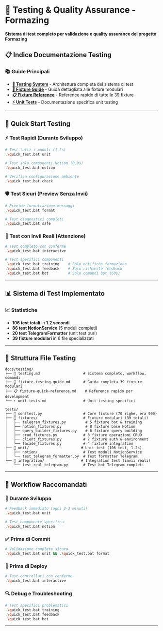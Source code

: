 # 🧪 Testing & Quality Assurance - Formazing

**Sistema di test completo per validazione e quality assurance del progetto Formazing**

## 📋 Indice Documentazione Testing

### 📚 Guide Principali
- **[🧪 Testing System](testing.md)** - Architettura completa del sistema di test
- **[🔧 Fixture Guide](fixture-testing-guide.md)** - Guida dettagliata alle fixture modulari
- **[📋 Fixture Reference](fixture-quick-reference.md)** - Reference rapido di tutte le 39 fixture
- **[⚡ Unit Tests](unit-tests.md)** - Documentazione specifica unit testing

---

## 🎯 Quick Start Testing

### ⚡ Test Rapidi (Durante Sviluppo)
```bash
# Test tutti i moduli (1.2s)
.\quick_test.bat unit

# Test solo componenti Notion (0.9s)  
.\quick_test.bat notion

# Verifica configurazione ambiente
.\quick_test.bat check
```

### 🛡️ Test Sicuri (Preview Senza Invii)
```bash
# Preview formattazione messaggi
.\quick_test.bat format

# Test diagnostici completi
.\quick_test.bat safe
```

### 🔴 Test con Invii Reali (Attenzione)
```bash
# Test completo con conferme
.\quick_test.bat interactive

# Test specifici componenti
.\quick_test.bat training    # Solo notifiche formazione
.\quick_test.bat feedback    # Solo richieste feedback
.\quick_test.bat bot         # Solo comandi bot (60s)
```

---

## 📊 Sistema di Test Implementato

### **📈 Statistiche**
- **106 test totali** in **1.2 secondi**
- **86 test NotionService** (5 moduli completi)
- **20 test TelegramFormatter** (unit test puri)
- **39 fixture modulari** in 6 file specializzati

---

## 📁 Struttura File Testing

```
docs/testing/
├── 🧪 testing.md                    # Sistema completo, workflow, comandi
├── 🔧 fixture-testing-guide.md      # Guida completa 39 fixture modulari  
├── 📋 fixture-quick-reference.md    # Reference rapido per development
└── ⚡ unit-tests.md                 # Unit testing specifici
```

```
tests/
├── 🔧 conftest.py                   # Core fixture (70 righe, era 900)
├── 📁 fixtures/                     # Fixture modulari (39 totali)
│   ├── telegram_fixtures.py         # 5 fixture bot & training
│   ├── notion_fixtures.py           # 8 fixture base Notion
│   ├── query_builder_fixtures.py    # 6 fixture query building
│   ├── crud_fixtures.py            # 8 fixture operazioni CRUD
│   ├── client_fixtures.py          # 7 fixture auth & environment
│   └── facade_fixtures.py          # 4 fixture integration
├── 📁 unit/                        # Unit test (106 test, 1.2s)
│   ├── notion/                     # Test moduli NotionService
│   └── test_telegram_formatter.py  # Test formatter Telegram
└── 📁 integration/                 # Integration test (invii reali)
    └── test_real_telegram.py       # Test bot Telegram completi
```

---

## 🚀 Workflow Raccomandati

### **🔧 Durante Sviluppo**
```bash
# Feedback immediato (ogni 2-3 minuti)
.\quick_test.bat unit

# Test componente specifica  
.\quick_test.bat notion
```

### **✅ Prima di Commit**
```bash
# Validazione completa sicura
.\quick_test.bat unit && .\quick_test.bat format
```

### **🎯 Prima di Deploy**
```bash
# Test controllati con conferme
.\quick_test.bat interactive
```

### **🔍 Debug e Troubleshooting**
```bash
# Test specifici problematici
.\quick_test.bat training
.\quick_test.bat feedback  
.\quick_test.bat bot
```
---